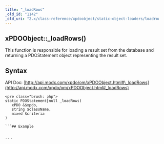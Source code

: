 ```yaml
---
title: "_loadRows"
_old_id: "1142"
_old_uri: "2.x/class-reference/xpdoobject/static-object-loaders/loadrows"
---
```


## xPDOObject::\_loadRows()

This function is responsible for loading a result set from the database and returning a PDOStatement object representing the result set.

## Syntax

API Doc: [http://api.modx.com/xpdo/om/xPDOObject.html#\_loadRows](http://api.modx.com/xpdo/om/xPDOObject.html#_loadRows)

```
<pre class="brush: php">
static PDOStatement|null _loadRows(
   xPDO &$xpdo,
   string $className,
   mixed $criteria
)

```## Example

```
<pre class="brush: php">

```